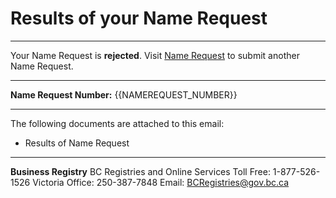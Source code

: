 # Results of your Name Request

---

Your Name Request is **rejected**. Visit [Name Request]({{NAME_REQUEST_URL}}) to submit another Name Request.

---

**Name Request Number:**
{{NAMEREQUEST_NUMBER}}

---

The following documents are attached to this email:

* Results of Name Request

---

**Business Registry**
BC Registries and Online Services
Toll Free: 1-877-526-1526
Victoria Office: 250-387-7848
Email: [BCRegistries@gov.bc.ca](BCRegistries@gov.bc.ca)